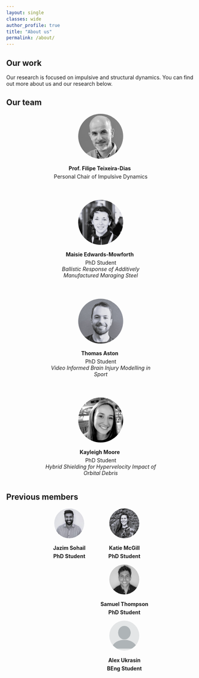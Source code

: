 ```yaml
---
layout: single
classes: wide
author_profile: true
title: "About us"
permalink: /about/
---
```


## Our work 
Our research is focused on impulsive and structural dynamics. You can find out more about us and our research below.

## Our team 

<div style="display: flex; justify-content: center; gap: 40px; text-align: center; flex-wrap: wrap;">

  <div style="max-width: 300px;">
    <img src="../assets/images/headshots/ftd.jfif" alt="FTD" style="width: 120px; height: 120px; border-radius: 50%; object-fit: cover;">
    <p style="margin-bottom: 5px;"><strong>Prof. Filipe Teixeira-Dias 
      <a href="mailto:f.teixeira-dias@ed.ac.uk" style="margin-left: 5px;"><i class="fas fa-envelope"></i></a>
    </strong></p>
    <p style="margin-top: 0;">Personal Chair of Impulsive Dynamics</p>
  </div>

  <div style="max-width: 300px;">
    <img src="../assets/images/headshots/mem.jpg" alt="Maisie Edwards-Mowforth" style="width: 120px; height: 120px; border-radius: 50%; object-fit: cover;">
    <p style="margin-bottom: 5px;"><strong>Maisie Edwards-Mowforth 
      <a href="mailto:maisie.edwards-mowforth@ed.ac.uk" style="margin-left: 5px;"><i class="fas fa-envelope"></i></a>
    </strong></p>
    <p style="margin-top: 0;">PhD Student<br><em>Ballistic Response of Additively Manufactured Maraging Steel</em></p>
  </div>

  <div style="max-width: 300px;">
    <img src="../assets/images/headshots/ta.JPG" alt="Thomas Aston" style="width: 120px; height: 120px; border-radius: 50%; object-fit: cover;">
    <p style="margin-bottom: 5px;"><strong>Thomas Aston 
      <a href="mailto:thomas.aston@ed.ac.uk" style="margin-left: 5px;"><i class="fas fa-envelope"></i></a>
    </strong></p>
    <p style="margin-top: 0;">PhD Student<br><em>Video Informed Brain Injury Modelling in Sport</em></p>
  </div>

  <div style="max-width: 300px;">
    <img src="../assets/images/headshots/km.png" alt="Kayleigh Moore" style="width: 120px; height: 120px; border-radius: 50%; object-fit: cover;">
    <p style="margin-bottom: 5px;"><strong>Kayleigh Moore
      <a href="mailto:k.moore-8@sms.ed.ac.uk" style="margin-left: 5px;"><i class="fas fa-envelope"></i></a>
    </strong></p>
    <p style="margin-top: 0;">PhD Student<br><em>Hybrid Shielding for Hypervelocity Impact of Orbital Debris</em></p>
  </div>

</div>


## **Previous members**

<div style="display: flex; justify-content: center; gap: 40px; text-align: center; flex-wrap: wrap;">

  <div style="max-width: 200px;">
    <img src="../assets/images/headshots/js.jpg" alt="Jazim Sohail" style="width: 80px; height: 80px; border-radius: 50%; object-fit: cover;">
    <p style="margin-bottom: 5px;"><strong>Jazim Sohail</p>
    <p style="margin-top: 0;">PhD Student</p>
  </div>

  <div style="max-width: 200px;">
    <img src="../assets/images/headshots/kmcgill.jpg" alt="Katie McGill" style="width: 80px; height: 80px; border-radius: 50%; object-fit: cover;">
    <p style="margin-bottom: 5px;"><strong>Katie McGill</p>
    <p style="margin-top: 0;">PhD Student</p>
  </div>

  <div style="max-width: 200px;">
    <img src="../assets/images/headshots/st.jfif" alt="Samuel Thompson" style="width: 80px; height: 80px; border-radius: 50%; object-fit: cover;">
    <p style="margin-bottom: 5px;"><strong>Samuel Thompson</p>
    <p style="margin-top: 0;">PhD Student</p>
  </div>

  <div style="max-width: 200px;">
    <img src="../assets/images/headshots/placeholder.png" alt="Alex Ukrasin" style="width: 80px; height: 80px; border-radius: 50%; object-fit: cover;">
    <p style="margin-bottom: 5px;"><strong>Alex Ukrasin</p>
    <p style="margin-top: 0;">BEng Student</p>
  </div>

</div>
